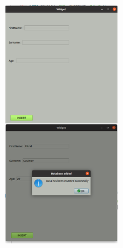 <img src="widget.png" width="350" title="WIDGET DESIGN">
<img src="widget2.png" width="350" title="WIDGET DESIGN for SQL LITE">
